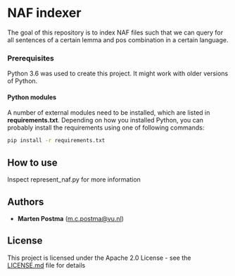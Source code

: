 # NAF indexer

The goal of this repository is to index NAF files such that we
can query for all sentences of a certain lemma and pos combination in a certain language.

### Prerequisites

Python 3.6 was used to create this project. It might work with older versions of Python.

#### Python modules

A number of external modules need to be installed, which are listed in **requirements.txt**.
Depending on how you installed Python, you can probably install the requirements using one of following commands:
```bash
pip install -r requirements.txt
```

## How to use
Inspect represent_naf.py for more information

   
## Authors
* **Marten Postma** (m.c.postma@vu.nl)

## License
This project is licensed under the Apache 2.0 License - see the [LICENSE.md](LICENSE.md) file for details
